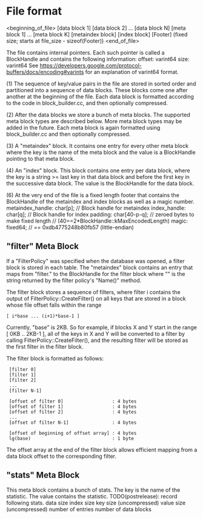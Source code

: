File format
===========

  <beginning_of_file>
  [data block 1]
  [data block 2]
  ...
  [data block N]
  [meta block 1]
  ...
  [meta block K]
  [metaindex block]
  [index block]
  [Footer]        (fixed size; starts at file_size - sizeof(Footer))
  <end_of_file>

The file contains internal pointers.  Each such pointer is called
a BlockHandle and contains the following information:
  offset:       varint64
  size:         varint64
See https://developers.google.com/protocol-buffers/docs/encoding#varints
for an explanation of varint64 format.

(1) The sequence of key/value pairs in the file are stored in sorted
order and partitioned into a sequence of data blocks.  These blocks
come one after another at the beginning of the file.  Each data block
is formatted according to the code in block_builder.cc, and then
optionally compressed.

(2) After the data blocks we store a bunch of meta blocks.  The
supported meta block types are described below.  More meta block types
may be added in the future.  Each meta block is again formatted using
block_builder.cc and then optionally compressed.

(3) A "metaindex" block.  It contains one entry for every other meta
block where the key is the name of the meta block and the value is a
BlockHandle pointing to that meta block.

(4) An "index" block.  This block contains one entry per data block,
where the key is a string >= last key in that data block and before
the first key in the successive data block.  The value is the
BlockHandle for the data block.

(6) At the very end of the file is a fixed length footer that contains
the BlockHandle of the metaindex and index blocks as well as a magic number.
       metaindex_handle: char[p];    // Block handle for metaindex
       index_handle:     char[q];    // Block handle for index
       padding:          char[40-p-q]; // zeroed bytes to make fixed length
                                       // (40==2*BlockHandle::kMaxEncodedLength)
       magic:            fixed64;    // == 0xdb4775248b80fb57 (little-endian)

"filter" Meta Block
-------------------

If a "FilterPolicy" was specified when the database was opened, a
filter block is stored in each table.  The "metaindex" block contains
an entry that maps from "filter.<N>" to the BlockHandle for the filter
block where "<N>" is the string returned by the filter policy's
"Name()" method.

The filter block stores a sequence of filters, where filter i contains
the output of FilterPolicy::CreateFilter() on all keys that are stored
in a block whose file offset falls within the range

    [ i*base ... (i+1)*base-1 ]

Currently, "base" is 2KB.  So for example, if blocks X and Y start in
the range [ 0KB .. 2KB-1 ], all of the keys in X and Y will be
converted to a filter by calling FilterPolicy::CreateFilter(), and the
resulting filter will be stored as the first filter in the filter
block.

The filter block is formatted as follows:

     [filter 0]
     [filter 1]
     [filter 2]
     ...
     [filter N-1]

     [offset of filter 0]                  : 4 bytes
     [offset of filter 1]                  : 4 bytes
     [offset of filter 2]                  : 4 bytes
     ...
     [offset of filter N-1]                : 4 bytes

     [offset of beginning of offset array] : 4 bytes
     lg(base)                              : 1 byte

The offset array at the end of the filter block allows efficient
mapping from a data block offset to the corresponding filter.

"stats" Meta Block
------------------

This meta block contains a bunch of stats.  The key is the name
of the statistic.  The value contains the statistic.
TODO(postrelease): record following stats.
  data size
  index size
  key size (uncompressed)
  value size (uncompressed)
  number of entries
  number of data blocks
